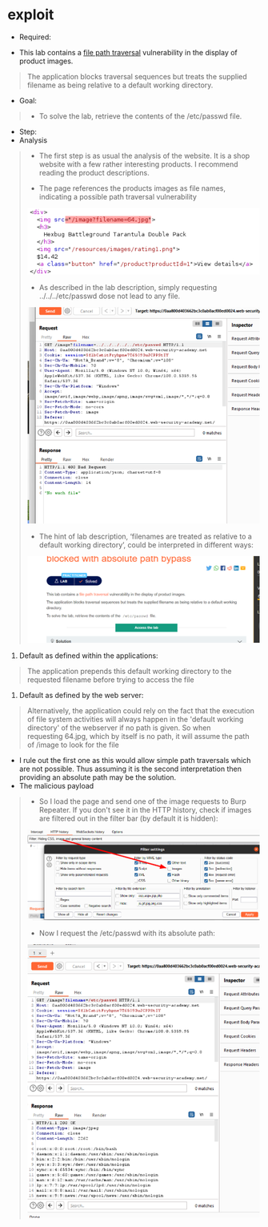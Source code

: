 # exploit

- Required:

+ This lab contains a [file path traversal](https://portswigger.net/web-security/file-path-traversal) vulnerability in the display of product images.

> The application blocks traversal sequences but treats the supplied filename as being relative to a default working directory.
> 
- Goal:

> + To solve the lab, retrieve the contents of the /etc/passwd file.
> 
- Step:
- Analysis

> + The first step is as usual the analysis of the website. It is a shop website with a few rather interesting products. I recommend reading the product descriptions.
> 
> 
> + The page references the products images as file names, indicating a possible path traversal vulnerability
> 
> ![exploit%20a337532772dd4638ba64a1cbfc26c5f9/image1.png](exploit%20a337532772dd4638ba64a1cbfc26c5f9/image1.png)
> 
> + As described in the lab description, simply requesting ../../../etc/passwd dose not lead to any file.
> 
> ![exploit%20a337532772dd4638ba64a1cbfc26c5f9/image2.png](exploit%20a337532772dd4638ba64a1cbfc26c5f9/image2.png)
> 
> + The hint of lab description, ‘filenames are treated as relative to a default working directory’, could be interpreted in different ways:
> 
> ![exploit%20a337532772dd4638ba64a1cbfc26c5f9/image3.png](exploit%20a337532772dd4638ba64a1cbfc26c5f9/image3.png)
> 
1. Default as defined within the applications:

> The application prepends this default working directory to the requested filename before trying to access the file
> 
1. Default as defined by the web server:

> Alternatively, the application could rely on the fact that the execution of file system activities will always happen in the 'default working directory' of the webserver if no path is given. So when requesting 64.jpg, which by itself is no path, it will assume the path of /image to look for the file
> 
- I rule out the first one as this would allow simple path traversals which are not possible. Thus assuming it is the second interpretation then providing an absolute path may be the solution.
- The malicious payload

> + So I load the page and send one of the image requests to Burp Repeater. If you don't see it in the HTTP history, check if images are filtered out in the filter bar (by default it is hidden):
> 
> 
> ![exploit%20a337532772dd4638ba64a1cbfc26c5f9/image4.png](exploit%20a337532772dd4638ba64a1cbfc26c5f9/image4.png)
> 
> + Now I request the /etc/passwd with its absolute path:
> 
> ![exploit%20a337532772dd4638ba64a1cbfc26c5f9/image5.png](exploit%20a337532772dd4638ba64a1cbfc26c5f9/image5.png)
>